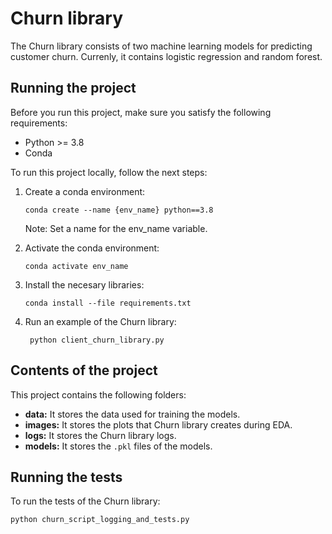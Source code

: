 # Churn library

The Churn library consists of two machine learning models for predicting customer churn. Currenly, it contains logistic regression and random forest.

## Running the project

Before you run this project, make sure you satisfy the following requirements:

* Python >= 3.8
* Conda

To run this project locally, follow the next steps:

1. Create a conda environment:

    ```
    conda create --name {env_name} python==3.8
    ```

    Note: Set a name for the env_name variable.

2. Activate the conda environment:

    ```
    conda activate env_name
    ```

3. Install the necesary libraries:

    ```
    conda install --file requirements.txt
    ```

4. Run an example of the Churn library:

   ```
    python client_churn_library.py
   ```


## Contents of the project

This project contains the following folders:

* **data:** It stores the data used for training the models.
* **images:** It stores the plots that Churn library creates during EDA.
* **logs:** It stores the Churn library logs.
* **models:** It stores the `.pkl` files of the models.

## Running the tests

To run the tests of the Churn library:

```
python churn_script_logging_and_tests.py
```
